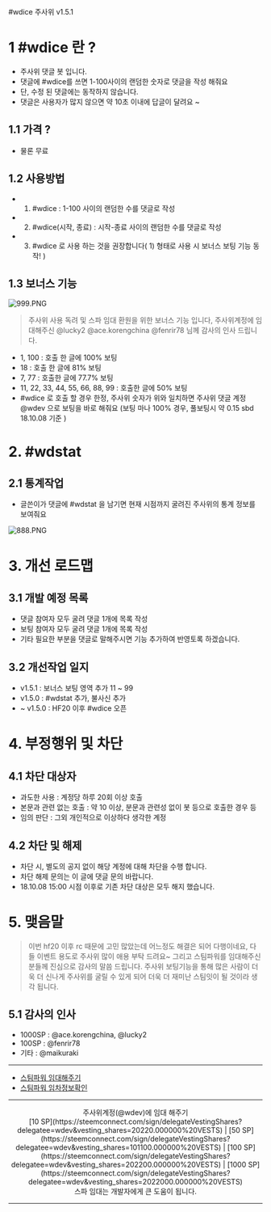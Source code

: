 #wdice 주사위 v1.5.1

# 1 #wdice 란 ?

* 주사위 댓글 봇 입니다.
* 댓글에 #wdice를 쓰면 1-100사이의 랜덤한 숫자로 댓글을 작성 해줘요
* 단, 수정 된 댓글에는 동작하지 않습니다.
* 댓글은 사용자가 많지 않으면 약 10초 이내에 답글이 달려요 ~

## 1.1 가격 ?

* 물론 무료

## 1.2 사용방법

* 1) #wdice : 1-100 사이의 랜덤한 수를 댓글로 작성
* 2) #wdice(시작, 종료) : 시작-종료 사이의 랜덤한 수를 댓글로 작성
* 3) #wdice 로 사용 하는 것을 권장합니다( 1) 형태로 사용 시 보너스 보팅 기능 동작! )

## 1.3 보너스 기능

![999.PNG](https://cdn.steemitimages.com/DQmRBPfu62MyMYvDoqAo48DXf6akjfGX79CMnQLAWqAEQzo/999.PNG)

> 주사위 사용 독려 및 스파 임대 환원을 위한 보너스 기능 입니다,  주사위계정에 임대해주신 @lucky2 @ace.korengchina @fenrir78 님께 감사의 인사 드립니다.

* 1, 100 : 호출 한 글에 100% 보팅
* 18 : 호출 한 글에 81% 보팅
* 7, 77 : 호출한 글에 77.7% 보팅
* 11, 22, 33, 44, 55, 66, 88, 99 : 호출한 글에 50% 보팅
* #wdice 로 호출 할 경우 한정, 주사위 숫자가 위와 일치하면 주사위 댓글 계정 @wdev 으로 보팅을 바로 해줘요 (보팅 마나 100% 경우, 풀보팅시 약 0.15 sbd 18.10.08 기준 )

# 2. #wdstat

## 2.1 통계작업

* 글쓴이가 댓글에 #wdstat 을 남기면 현재 시점까지 굴려진 주사위의 통계 정보를 보여줘요 

![888.PNG](https://cdn.steemitimages.com/DQmVPPSBArXL5gBjvN8poUisd1A65TTAj9pfah8gSSVdcQq/888.PNG)

# 3. 개선 로드맵

## 3.1 개발 예정 목록 

* 댓글 참여자 모두 굴려 댓글 1개에 목록 작성
* 보팅 참여자 모두 굴려 댓글 1개에 목록 작성 
* 기타 필요한 부분을 댓글로 말해주시면 기능 추가하여 반영토록 하겠습니다.

## 3.2 개선작업 일지

* v1.5.1 : 보너스 보팅 영역 추가 11 ~ 99
* v1.5.0 : #wdstat 추가, 불사신 추가
* ~ v1.5.0 : HF20 이후 #wdice 오픈

# 4. 부정행위 및 차단 

## 4.1 차단 대상자 

* 과도한 사용 : 계정당 하루 20회 이상 호출
* 본문과 관련 없는 호출 : 약 10 이상, 분문과 관련성 없이 봇 등으로 호출한 경우 등
* 임의 판단 : 그외 개인적으로 이상하다 생각한 계정

## 4.2 차단 및 해제 

* 차단 시, 별도의 공지 없이 해당 계정에 대해 차단을 수행 합니다.
* 차단 해제 문의는 이 글에 댓글 문의 바랍니다.
* 18.10.08 15:00 시점 이후로 기존 차단 대상은 모두 해지 했습니다.

# 5. 맺음말

> 이번 hf20 이후 rc 때문에 고민 많았는데 어느정도 해결은 되어 다행이네요, 다들 이벤트 용도로 주사위 많이 애용 부탁 드려요~ 그리고 스팀파워를 임대해주신 분들께 진심으로 감사의 말씀 드립니다. 주사위 보팅기능을 통해 많은 사람이 더욱 더 신나게 주사위를 굴릴 수 있게 되어 더욱 더 재미난 스팀잇이 될 것이라 생각 됩니다.

## 5.1 감사의 인사

* 1000SP : @ace.korengchina, @lucky2
* 100SP : @fenrir78
* 기타 : @maikuraki

---

* [스팀파워 임대해주기](https://steembottracker.com/delegation.html)
* [스팀파워 임차정보확인](https://steemyy.com/delegators/)

---

<center>
주사위계정(@wdev)에 임대 해주기<br>
 [10 SP](https://steemconnect.com/sign/delegateVestingShares?delegatee=wdev&vesting_shares=20220.000000%20VESTS) | [50 SP](https://steemconnect.com/sign/delegateVestingShares?delegatee=wdev&vesting_shares=101100.000000%20VESTS) | [100 SP](https://steemconnect.com/sign/delegateVestingShares?delegatee=wdev&vesting_shares=202200.000000%20VESTS) | [1000 SP](https://steemconnect.com/sign/delegateVestingShares?delegatee=wdev&vesting_shares=2022000.000000%20VESTS)<br>
스파 임대는 개발자에게 큰 도움이 됩니다.
</center>

---
